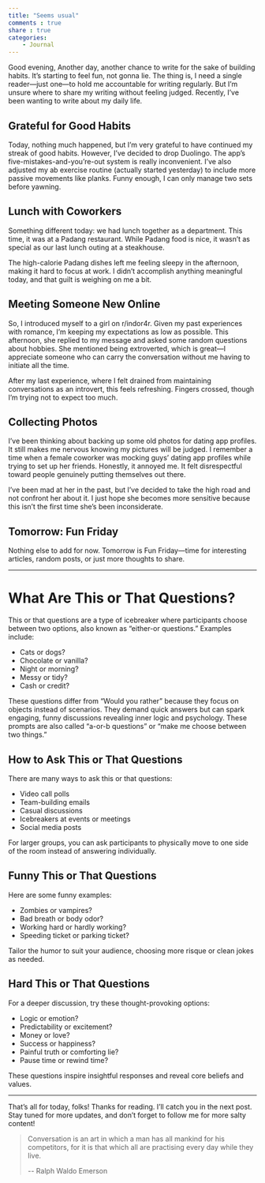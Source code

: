 ```yaml
---
title: "Seems usual"
comments : true
share : true
categories:
    - Journal
---
```

Good evening, Another day, another chance to write for the sake of building habits. It’s starting to feel fun, not gonna lie. The thing is, I need a single reader—just one—to hold me accountable for writing regularly. But I’m unsure where to share my writing without feeling judged. Recently, I’ve been wanting to write about my daily life.

## Grateful for Good Habits

Today, nothing much happened, but I’m very grateful to have continued my streak of good habits. However, I’ve decided to drop Duolingo. The app’s five-mistakes-and-you’re-out system is really inconvenient. I’ve also adjusted my ab exercise routine (actually started yesterday) to include more passive movements like planks. Funny enough, I can only manage two sets before yawning.

## Lunch with Coworkers

Something different today: we had lunch together as a department. This time, it was at a Padang restaurant. While Padang food is nice, it wasn’t as special as our last lunch outing at a steakhouse.

The high-calorie Padang dishes left me feeling sleepy in the afternoon, making it hard to focus at work. I didn’t accomplish anything meaningful today, and that guilt is weighing on me a bit.

## Meeting Someone New Online

So, I introduced myself to a girl on r/indor4r. Given my past experiences with romance, I’m keeping my expectations as low as possible. This afternoon, she replied to my message and asked some random questions about hobbies. She mentioned being extroverted, which is great—I appreciate someone who can carry the conversation without me having to initiate all the time.

After my last experience, where I felt drained from maintaining conversations as an introvert, this feels refreshing. Fingers crossed, though I’m trying not to expect too much.

## Collecting Photos

I’ve been thinking about backing up some old photos for dating app profiles. It still makes me nervous knowing my pictures will be judged. I remember a time when a female coworker was mocking guys’ dating app profiles while trying to set up her friends. Honestly, it annoyed me. It felt disrespectful toward people genuinely putting themselves out there.

I’ve been mad at her in the past, but I’ve decided to take the high road and not confront her about it. I just hope she becomes more sensitive because this isn’t the first time she’s been inconsiderate.

## Tomorrow: Fun Friday

Nothing else to add for now. Tomorrow is Fun Friday—time for interesting articles, random posts, or just more thoughts to share.

---

# What Are This or That Questions?

This or that questions are a type of icebreaker where participants choose between two options, also known as “either-or questions.” Examples include:

* Cats or dogs?
* Chocolate or vanilla?
* Night or morning?
* Messy or tidy?
* Cash or credit?

These questions differ from “Would you rather” because they focus on objects instead of scenarios. They demand quick answers but can spark engaging, funny discussions revealing inner logic and psychology. These prompts are also called “a-or-b questions” or “make me choose between two things.”

## How to Ask This or That Questions

There are many ways to ask this or that questions:

* Video call polls
* Team-building emails
* Casual discussions
* Icebreakers at events or meetings
* Social media posts

For larger groups, you can ask participants to physically move to one side of the room instead of answering individually.

## Funny This or That Questions

Here are some funny examples:

* Zombies or vampires?
* Bad breath or body odor?
* Working hard or hardly working?
* Speeding ticket or parking ticket?

Tailor the humor to suit your audience, choosing more risque or clean jokes as needed.

## Hard This or That Questions

For a deeper discussion, try these thought-provoking options:

* Logic or emotion?
* Predictability or excitement?
* Money or love?
* Success or happiness?
* Painful truth or comforting lie?
* Pause time or rewind time?

These questions inspire insightful responses and reveal core beliefs and values.

---

That’s all for today, folks! Thanks for reading. I’ll catch you in the next post. Stay tuned for more updates, and don’t forget to follow me for more salty content!

> Conversation is an art in which a man has all mankind for his competitors, for it is that which all are practising every day while they live.
>
> -- Ralph Waldo Emerson
